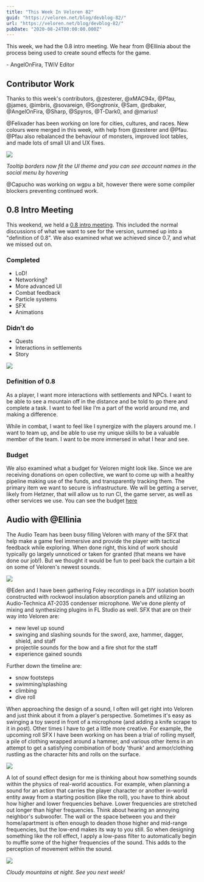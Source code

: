 ```yaml
---
title: "This Week In Veloren 82"
guid: "https://veloren.net/blog/devblog-82/"
url: "https://veloren.net/blog/devblog-82/"
pubDate: "2020-08-24T00:00:00.000Z"
---
```


This week, we had the 0.8 intro meeting. We hear from @Ellinia about the process being used to create sound effects for the game.

\- AngelOnFira, TWiV Editor

## Contributor Work

Thanks to this week's contributors, @zesterer, @xMAC94x, @Pfau, @james, @imbris, @sovareign, @Songtronix, @Sam, @rdbaker, @AngelOnFira, @Sharp, @Spyros, @T-Dark0, and @marius!

@Felixader has been working on lore for cities, cultures, and races. New colours were merged in this week, with help from @zesterer and @Pfau. @Pfau also rebalanced the behaviour of monsters, improved loot tables, and made lots of small UI and UX fixes.

![](https://s3.eu-central-2.wasabisys.com/veloren-blog/cdn/597826574095613962/747431314449367080/unknown.png)

_Tooltip borders now fit the UI theme and you can see account names in the social menu by hovering_

@Capucho was working on wgpu a bit, however there were some compiler blockers preventing continued work.

## 0.8 Intro Meeting

This weekend, we held a [0.8 intro meeting](https://docs.google.com/document/d/187xtMIXdOl43lUprSIad09FNmAs4kSIVfbjwtGdG0NY/edit?usp=sharing). This included the normal discussions of what we want to see for the version, summed up into a "definition of 0.8". We also examined what we achieved since 0.7, and what we missed out on.

### Completed

- LoD!
- Networking?
- More advanced UI
- Combat feedback
- Particle systems
- SFX
- Animations

### Didn’t do

- Quests
- Interactions in settlements
- Story

![](https://s3.eu-central-2.wasabisys.com/veloren-blog/cdn/634860358623821835/746533362050662491/screenshot_1598051720773.png)

### Definition of 0.8

As a player, I want more interactions with settlements and NPCs. I want to be able to see a mountain off in the distance and be told to go there and complete a task. I want to feel like I’m a part of the world around me, and making a difference.

While in combat, I want to feel like I synergize with the players around me. I want to team up, and be able to use my unique skills to be a valuable member of the team. I want to be more immersed in what I hear and see.

### Budget

We also examined what a budget for Veloren might look like. Since we are receiving donations on open collective, we want to come up with a healthy pipeline making use of the funds, and transparently tracking them. The primary item we want to secure is infrastructure. We will be getting a server, likely from Hetzner, that will allow us to run CI, the game server, as well as other services we use. You can see the budget [here](https://docs.google.com/spreadsheets/d/1E9Kf2BNkrxw8g4PnoujOaOPxk0T80qlQ3o1caBc1Qg8/edit?usp=sharing)

## Audio with @Ellinia

The Audio Team has been busy filling Veloren with many of the SFX that help make a game feel immersive and provide the player with tactical feedback while exploring. When done right, this kind of work should typically go largely unnoticed or taken for granted (that means we have done our job!). But we thought it would be fun to peel back the curtain a bit on some of Veloren's newest sounds.

![](https://s3.eu-central-2.wasabisys.com/veloren-blog/cdn/747856953509675139/747859429415845968/SFX_Project_Example.png)

@Eden and I have been gathering Foley recordings in a DIY isolation booth constructed with rockwool insulation absorption panels and utilizing an Audio-Technica AT-2035 condenser microphone. We've done plenty of mixing and synthesizing plugins in FL Studio as well. SFX that are on their way into Veloren are:

- new level up sound
- swinging and slashing sounds for the sword, axe, hammer, dagger, shield, and staff
- projectile sounds for the bow and a fire shot for the staff
- experience gained sounds

Further down the timeline are:

- snow footsteps
- swimming/splashing
- climbing
- dive roll

When approaching the design of a sound, I often will get right into Veloren and just think about it from a player's perspective. Sometimes it's easy as swinging a toy sword in front of a microphone (and adding a knife scrape to it in post). Other times I have to get a little more creative. For example, the upcoming roll SFX I have been working on has been a trial of rolling myself, a pile of clothing wrapped around a hammer, and various other items in an attempt to get a satisfying combination of body 'thunk' and armor/clothing rustling as the character hits and rolls on the surface.

![](https://s3.eu-central-2.wasabisys.com/veloren-blog/cdn/747856953509675139/747860460942000248/EWX7MJ2SUfWv.png)

A lot of sound effect design for me is thinking about how something sounds within the physics of real-world acoustics. For example, when planning a sound for an action that carries the player character or another in-world entity away from a starting position (like the roll), you have to think about how higher and lower frequencies behave. Lower frequencies are stretched out longer than higher frequencies. Think about hearing an annoying neighbor's subwoofer. The wall or the space between you and their home/apartment is often enough to deaden those higher and mid-range frequencies, but the low-end makes its way to you still. So when designing something like the roll effect, I apply a low-pass filter to automatically begin to muffle some of the higher frequencies of the sound. This adds to the perception of movement within the sound.

![](https://s3.eu-central-2.wasabisys.com/veloren-blog/cdn/634860358623821835/747291354454818956/screenshot_1598238491117.png)

_Cloudy mountains at night. See you next week!_
